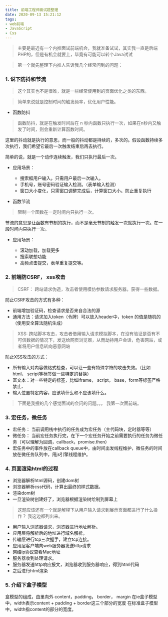 ```yaml
---
title: 前端工程师面试题整理
date: 2020-09-13 15:21:12
tags:
- web前端
- JavaScript
- Css
---
```


> 主要是最近有一个内推面试前端机会，我就准备试试，其实我一直是后端PHP的，但是有机会就要上，毕竟有可能可以转个Java试试

> 第一个就先整理下内推人告诉我几个经常问到的问题：

### 1. 说下防抖和节流

> 这个其实也不是很难，就是一些经常使用到的页面优化之类的东西。

> 简单来说就是控制时间的触发频率，优化用户性能。

- 函数防抖

> 函数防抖，就是在触发时间后在 n 秒内函数只执行一次，如果在n秒内又触发了时间，则会重新计算函数时间。

这里的抖动就是执行的意思，而一般的抖动都是持续的，多次的。假设函数持续多次执行，我们希望它最后一次触发结束后再去执行。

简单的说，就是一个动作连续触发，我们只执行最后一次。

- 应用场景：

    -  搜索框用户输入。只需用户最后一次输入。
    -  手机号，账号密码验证输入检测。（表单输入检测）
    -  窗口大小变化，只需窗口调整完成后，计算窗口大小。防止重复执行
    
    
    

- 函数节流

> 限制一个函数在一定时间内只执行一次。

节流的意思是让函数有节制的执行，而不是毫无节制的触发一次就执行一次。在一段时间内只执行一次。

- 应用场景：
    
    - 滚动加载，加载更多
    - 搜索联想功能
    - 高频点击提交，表单重复提交等。
    
    
### 2. 前端防CSRF， xss攻击

> CSRF： 跨站请求伪造，攻击者使用模仿参数请求服务器。获得一些数据。

防止CSRF攻击的方式有多种：

- 前端增加验证码，检查请求是否来自合法的源
- 通用方法：请求加入token（令牌）可以放入header中，token 的值是随机的（使用安全算法随机生成）

> XSS: 跨站脚本攻击，攻击者借用输入请求模拟脚本，在没有验证是否有不可信数据的情况下，发送给网页浏览器，从而劫持用户会话，危害网站，或者将用户信息转向恶意网站

防止XSS攻击的方式：

- 所有输入对内容做格式检查，可以让一些有特殊字符的攻击失效。（比如html， script等标签做一些特定的替换）
- 富文本：对一些特定的标签，比如iframe， script， base，form等标签严格禁止、
- 输入位置特定内容，应该填什么和不应该填什么。


> 下面是我搜的几个感觉面试的会问的问题。。。 我第一次面前端。

### 3. 宏任务，微任务

- 宏任务： 当前调用栈中执行的任务成为宏任务（主代码块，定时器等等）
- 微任务： 当前宏任务执行完，在下一个宏任务开始之前需要执行的任务为微任务（可以理解为回调，callback，promise.then）
- 宏任务中的事件放在callback queue中，由时间出发线程维护，微任务的时间放在微任务队列中，用js引擎线程维护。

### 4. 页面渲染html的过程

- 浏览器解析html源码，创建dom树
- 浏览器解析css代码，计算出最终的样式数据。
- 渲染dom树
- 一旦渲染树创建好了，浏览器根据渲染树绘制到屏幕上

> 这题应该还有一个就是解释下从用户输入请求到展示页面都进行了什么操作？ 我这边都列出来。

- 用户输入浏览器请求，浏览器进行地址解析。
- 应用层将解析后的地址进行域名解析。
- 传输层进行tcp三次握手，建立tcp连接。
- 应用层客户端向web服务器发送http请求
- 网络ip协议查看Mac地址
- 服务器收到处理请求。
- 服务器发送http响应报文，浏览器收到服务器响应，得到html代码
- 之后进行html渲染

### 5. 介绍下盒子模型
盒模型的组成，由里向外 content，padding， border， margin
在ie盒子模型中，width表示content + padding + border这三个部分的宽度
在标准盒子模型中，width指content的部分的宽度。
